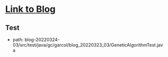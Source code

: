 # [Link to Blog](https://gc-garcol.github.io/#/blog/20220324-03_genetic-algorithm)

## Test
- path: blog-20220324-03/src/test/java/gc/garcol/blog_20220323_03/GeneticAlgorithmTest.java
